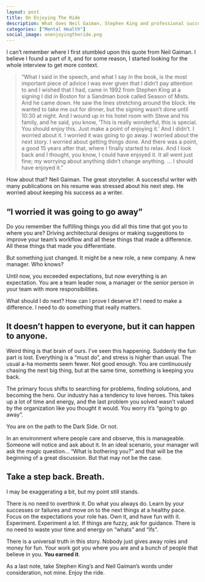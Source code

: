 ```yaml
---
layout: post
title: On Enjoying The Ride
description: What does Neil Gaiman, Stephen King and professional success have in common.
categories: ["Mental Health"]
social_image: onenjoyingtheride.png
---
```


I can’t remember where I first stumbled upon this quote from Neil Gaiman. I believe I found a part of it, and for some reason, I started looking for the whole interview to get more context.

> “What I said in the speech, and what I say in the book, is the most important piece of advice I was ever given that I didn’t pay attention to and I wished that I had, came in 1992 from Stephen King at a signing I did in Boston for a Sandman book called Season of Mists. And he came down. He saw the lines stretching around the block. He wanted to take me out for dinner, but the signing wasn’t done until 10:30 at night. And I wound up in his hotel room with Steve and his family, and he said, you know, ‘This is really wonderful, this is special. You should enjoy this. Just make a point of enjoying it.’ And I didn’t. I worried about it. I worried it was going to go away. I worried about the next story. I worried about getting things done. And there was a point, a good 15 years after that, where I finally started to relax. And I look back and I thought, you know, I could have enjoyed it. It all went just fine; my worrying about anything didn’t change anything. ... I should have enjoyed it.”

How about that? Neil Gaiman. The great storyteller. A successful writer with many publications on his resume was stressed about his next step. He worried about keeping his success as a writer.

## “I worried it was going to go away”

Do you remember the fulfilling things you did all this time that got you to where you are? Driving architectural designs or making suggestions to improve your team’s workflow and all these things that made a difference. All these things that made you differentiate.

But something just changed. It might be a new role, a new company. A new manager. Who knows?

Until now, you exceeded expectations, but now everything is an expectation. You are a team leader now, a manager or the senior person in your team with more responsibilities.

What should I do next? How can I prove I deserve it? I need to make a difference. I need to do something that really matters.

## It doesn’t happen to everyone, but it can happen to anyone.

Weird thing is that brain of ours. I’ve seen this happening. Suddenly the fun part is lost. Everything is a “must do”, and stress is higher than usual. The usual a-ha moments seem fewer. Not good enough. You are continuously chasing the next big thing, but at the same time, something is keeping you back.

The primary focus shifts to searching for problems, finding solutions, and becoming the hero. Our industry has a tendency to love heroes. This takes up a lot of time and energy, and the last problem you solved wasn’t valued by the organization like you thought it would. You worry it’s “going to go away”.

You are on the path to the Dark Side. Or not.

In an environment where people care and observe, this is manageable. Someone will notice and ask about it. In an ideal scenario, your manager will ask the magic question… “What is bothering you?” and that will be the beginning of a great discussion. But that may not be the case.

## Take a step back. Breath.

I may be exaggerating a bit, but my point still stands.

There is no need to overthink it. Do what you always do. Learn by your successes or failures and move on to the next things at a healthy pace. Focus on the expectations your role has. Own it, and have fun with it. Experiment. Experiment a lot. If things are fuzzy, ask for guidance. There is no need to waste your time and energy on “whats” and “ifs”.

There is a universal truth in this story. Nobody just gives away roles and money for fun. Your work got you where you are and a bunch of people that believe in you. **You earned it**.

As a last note, take Stephen King’s and Neil Gaiman’s words under consideration, not mine. Enjoy the ride.
